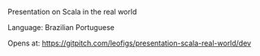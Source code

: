 Presentation on Scala in the real world

Language: Brazilian Portuguese

Opens at: https://gitpitch.com/leofigs/presentation-scala-real-world/dev
